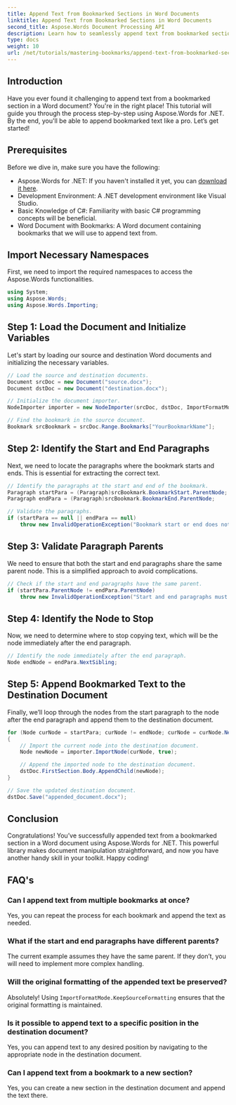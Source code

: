 ```yaml
---
title: Append Text from Bookmarked Sections in Word Documents
linktitle: Append Text from Bookmarked Sections in Word Documents
second_title: Aspose.Words Document Processing API
description: Learn how to seamlessly append text from bookmarked sections of a Word document with Aspose.Words for .NET. This step-by-step tutorial.
type: docs
weight: 10
url: /net/tutorials/mastering-bookmarks/append-text-from-bookmarked-sections/
---
```

## Introduction

Have you ever found it challenging to append text from a bookmarked section in a Word document? You're in the right place! This tutorial will guide you through the process step-by-step using Aspose.Words for .NET. By the end, you'll be able to append bookmarked text like a pro. Let’s get started!

## Prerequisites

Before we dive in, make sure you have the following:

- Aspose.Words for .NET: If you haven't installed it yet, you can [download it here](https://releases.aspose.com/words/net/).
- Development Environment: A .NET development environment like Visual Studio.
- Basic Knowledge of C#: Familiarity with basic C# programming concepts will be beneficial.
- Word Document with Bookmarks: A Word document containing bookmarks that we will use to append text from.

## Import Necessary Namespaces

First, we need to import the required namespaces to access the Aspose.Words functionalities.

```csharp
using System;
using Aspose.Words;
using Aspose.Words.Importing;
```

## Step 1: Load the Document and Initialize Variables

Let's start by loading our source and destination Word documents and initializing the necessary variables.

```csharp
// Load the source and destination documents.
Document srcDoc = new Document("source.docx");
Document dstDoc = new Document("destination.docx");

// Initialize the document importer.
NodeImporter importer = new NodeImporter(srcDoc, dstDoc, ImportFormatMode.KeepSourceFormatting);

// Find the bookmark in the source document.
Bookmark srcBookmark = srcDoc.Range.Bookmarks["YourBookmarkName"];
```

## Step 2: Identify the Start and End Paragraphs

Next, we need to locate the paragraphs where the bookmark starts and ends. This is essential for extracting the correct text.

```csharp
// Identify the paragraphs at the start and end of the bookmark.
Paragraph startPara = (Paragraph)srcBookmark.BookmarkStart.ParentNode;
Paragraph endPara = (Paragraph)srcBookmark.BookmarkEnd.ParentNode;

// Validate the paragraphs.
if (startPara == null || endPara == null)
    throw new InvalidOperationException("Bookmark start or end does not have a valid paragraph parent.");
```

## Step 3: Validate Paragraph Parents

We need to ensure that both the start and end paragraphs share the same parent node. This is a simplified approach to avoid complications.

```csharp
// Check if the start and end paragraphs have the same parent.
if (startPara.ParentNode != endPara.ParentNode)
    throw new InvalidOperationException("Start and end paragraphs must have the same parent.");
```

## Step 4: Identify the Node to Stop

Now, we need to determine where to stop copying text, which will be the node immediately after the end paragraph.

```csharp
// Identify the node immediately after the end paragraph.
Node endNode = endPara.NextSibling;
```

## Step 5: Append Bookmarked Text to the Destination Document

Finally, we’ll loop through the nodes from the start paragraph to the node after the end paragraph and append them to the destination document.

```csharp
for (Node curNode = startPara; curNode != endNode; curNode = curNode.NextSibling)
{
    // Import the current node into the destination document.
    Node newNode = importer.ImportNode(curNode, true);

    // Append the imported node to the destination document.
    dstDoc.FirstSection.Body.AppendChild(newNode);
}

// Save the updated destination document.
dstDoc.Save("appended_document.docx");
```

## Conclusion

Congratulations! You’ve successfully appended text from a bookmarked section in a Word document using Aspose.Words for .NET. This powerful library makes document manipulation straightforward, and now you have another handy skill in your toolkit. Happy coding!

## FAQ's

### Can I append text from multiple bookmarks at once?
Yes, you can repeat the process for each bookmark and append the text as needed.

### What if the start and end paragraphs have different parents?
The current example assumes they have the same parent. If they don’t, you will need to implement more complex handling.

### Will the original formatting of the appended text be preserved?
Absolutely! Using `ImportFormatMode.KeepSourceFormatting` ensures that the original formatting is maintained.

### Is it possible to append text to a specific position in the destination document?
Yes, you can append text to any desired position by navigating to the appropriate node in the destination document.

### Can I append text from a bookmark to a new section?
Yes, you can create a new section in the destination document and append the text there.
